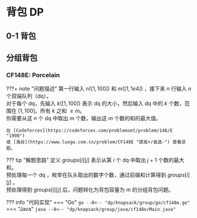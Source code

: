 # 背包 DP

## 0-1 背包

## 分组背包

### CF148E: Porcelain

???+ note "问题描述"
    第一行输入 $n([1,100])$ 和 $m([1,1e4])$ ，接下来 $n$ 行输入 $n$ 个双端队列（dq）。<br>
    对于每个 dq，先输入 $k([1,100])$ 表示 dq 的大小，然后输入 dq 中的 $k$ 个数，范围在 $[1,100]$。所有 $k$ 之和 $≥m$。<br>
    你需要从这 $n$ 个 dq 中取出 $m$ 个数，输出这 $m$ 个数的和的最大值。

    在 [Codeforces](https://codeforces.com/problemset/problem/148/E "1900")
    或 [洛谷](https://www.luogu.com.cn/problem/CF148E "提高+/省选-") 查看该题。

??? tip "解题思路"
    定义 $groups[i][j]$ 表示从第 $i$ 个 dq 中取出 $j+1$ 个数的最大和。<br>
    预处理每一个 dq ，枚举在队头取出的数字个数，通过前缀和计算得到 $groups[i][j]$ 。<br>
    预处理得到 $groups[i][j]$ 后，问题转化为背包容量为 $m$ 的分组背包问题。

??? info "代码实现"
    === "Go"
        ```go
        --8<-- "dp/knapsack/group/go/cf148e.go"
        ```
    === "Java"
        ```java
        --8<-- "dp/knapsack/group/java/cf148e/Main.java"
        ```
